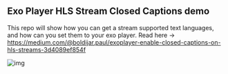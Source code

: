## Exo Player HLS Stream Closed Captions demo

This repo will show how you can get a stream supported text languages, and how can you set them to your exo player.
Read here -> https://medium.com/@boldijar.paul/exoplayer-enable-closed-captions-on-hls-streams-3d4089ef854f


![img](https://miro.medium.com/max/1400/1*VqdXLqgHUaCJAXliOhaBqg.png)
